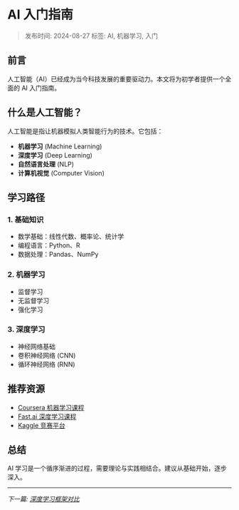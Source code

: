 # AI 入门指南

> 发布时间: 2024-08-27
> 标签: AI, 机器学习, 入门

## 前言

人工智能（AI）已经成为当今科技发展的重要驱动力。本文将为初学者提供一个全面的 AI 入门指南。

## 什么是人工智能？

人工智能是指让机器模拟人类智能行为的技术。它包括：

- **机器学习** (Machine Learning)
- **深度学习** (Deep Learning)  
- **自然语言处理** (NLP)
- **计算机视觉** (Computer Vision)

## 学习路径

### 1. 基础知识
- 数学基础：线性代数、概率论、统计学
- 编程语言：Python、R
- 数据处理：Pandas、NumPy

### 2. 机器学习
- 监督学习
- 无监督学习
- 强化学习

### 3. 深度学习
- 神经网络基础
- 卷积神经网络 (CNN)
- 循环神经网络 (RNN)

## 推荐资源

- [Coursera 机器学习课程](https://www.coursera.org/learn/machine-learning)
- [Fast.ai 深度学习课程](https://www.fast.ai/)
- [Kaggle 竞赛平台](https://www.kaggle.com/)

## 总结

AI 学习是一个循序渐进的过程，需要理论与实践相结合。建议从基础开始，逐步深入。

---

*下一篇: [深度学习框架对比](/ai/deep-learning-frameworks.md)*
